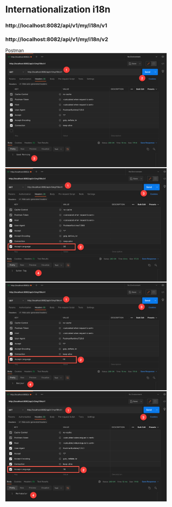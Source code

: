# Internationalization i18n
### http://localhost:8082/api/v1/my/i18n/v1
### http://localhost:8082/api/v1/my/i18n/v2

Postman
![English](src/main/resources/static/images/01.png)
![German](src/main/resources/static/images/02.png)
![French](src/main/resources/static/images/03.png)
![Turkish](src/main/resources/static/images/04.png)